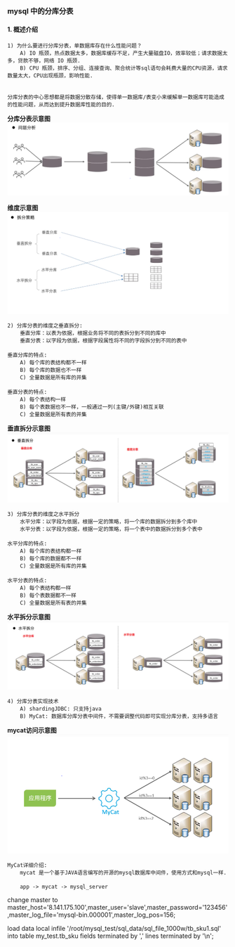 ### mysql 中的分库分表

#### 1. 概述介绍


```text
1) 为什么要进行分库分表，单数据库存在什么性能问题？
    A) IO 瓶颈，热点数据太多，数据库缓存不足，产生大量磁盘IO，效率较低；请求数据太多，贷款不够，网络 IO 瓶颈.
    B) CPU 瓶颈，排序、分组、连接查询、聚合统计等sql语句会耗费大量的CPU资源，请求数量太大，CPU出现瓶颈，影响性能.


分库分表的中心思想都是将数据分散存储，使得单一数据库/表变小来缓解单一数据库可能造成的性能问题，从而达到提升数据库性能的目的.
```

**分库分表示意图**
![image](./image/%E5%88%86%E5%BA%93%E5%88%86%E8%A1%A8%E7%A4%BA%E6%84%8F%E5%9B%BE.png)


**维度示意图**
![image](./image/%E5%88%86%E5%BA%93%E5%88%86%E8%A1%A8%E7%BB%B4%E5%BA%A6%E4%BB%8B%E7%BB%8D.png)

```text
2) 分库分表的维度之垂直拆分:
    垂直分库：以表为依据，根据业务将不同的表拆分到不同的库中
    垂直分表：以字段为依据，根据字段属性将不同的字段拆分到不同的表中
    
垂直分库的特点:
    A) 每个库的表结构都不一样
    B) 每个库的数据也不一样
    C) 全量数据是所有库的并集

垂直分表的特点:
    A) 每个表结构一样
    B) 每个表数据也不一样，一般通过一列(主键/外键)相互关联
    C) 全量数据是所有表的并集

```

**垂直拆分示意图**
![image](./image/%E5%9E%82%E7%9B%B4%E6%8B%86%E5%88%86.png)


```text
3) 分库分表的维度之水平拆分
    水平分库：以字段为依据，根据一定的策略，将一个库的数据拆分到多个库中
    水平分表：以字段为依据，根据一定的策略，将一个表中的数据拆分到多个表中

水平分库的特点:
    A) 每个库的表结构都一样
    B) 每个库的数据都不一样
    C) 全量数据是所有库的并集

水平分表的特点:
    A) 每个表结构都一样
    B) 每个表数据都不一样
    C) 全量数据是所有表的并集
```

**水平拆分示意图**
![image](./image/%E6%B0%B4%E5%B9%B3%E6%8B%86%E5%88%86.png)


```text
4) 分库分表实现技术
    A) shardingJDBC: 只支持java
    B) MyCat: 数据库分库分表中间件，不需要调整代码即可实现分库分表，支持多语言
```

**mycat访问示意图**
![image](./image/mycat.png)


```text
MyCat详细介绍:
    mycat 是一个基于JAVA语言编写的开源的mysql数据库中间件，使用方式和mysql一样.

    app -> mycat -> mysql_server

```














change master to master_host='8.141.175.100',master_user='slave',master_password='123456',master_log_file='mysql-bin.000001',master_log_pos=156;

load data local infile '/root/mysql_test/sql_data/sql_file_1000w/tb_sku1.sql' into table my_test.tb_sku fields terminated by ',' lines terminated by '\n';